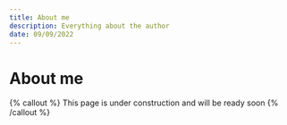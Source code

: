 ```yaml
---
title: About me
description: Everything about the author
date: 09/09/2022
---
```


# About me

{% callout %}
This page is under construction and will be ready soon
{% /callout %}
